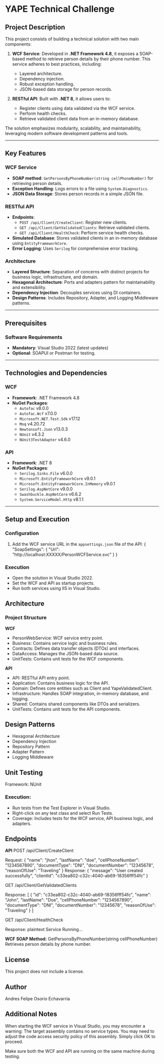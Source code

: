# YAPE Technical Challenge

## Project Description
This project consists of building a technical solution with two main components:

1. **WCF Service**: Developed in **.NET Framework 4.8**, it exposes a SOAP-based method to retrieve person details by their phone number. This service adheres to best practices, including:
   - Layered architecture.
   - Dependency injection.
   - Robust exception handling.
   - JSON-based data storage for person records.

2. **RESTful API**: Built with **.NET 8**, it allows users to:
   - Register clients using data validated via the WCF service.
   - Perform health checks.
   - Retrieve validated client data from an in-memory database.

The solution emphasizes modularity, scalability, and maintainability, leveraging modern software development patterns and tools.

---

## Key Features

### WCF Service
- **SOAP method**: `GetPersonsByPhoneNumber(string cellPhoneNumber)` for retrieving person details.
- **Exception Handling**: Logs errors to a file using `System.Diagnostics`.
- **JSON Data Storage**: Stores person records in a simple JSON file.

### RESTful API
- **Endpoints**:
  - `POST /api/Client/CreateClient`: Register new clients.
  - `GET /api/Client/GetValidatedClients`: Retrieve validated clients.
  - `GET /api/Client/HealthCheck`: Perform service health checks.
- **Simulated Database**: Stores validated clients in an in-memory database using `EntityFrameworkCore`.
- **Error Logging**: Uses `Serilog` for comprehensive error tracking.

### Architecture
- **Layered Structure**: Separation of concerns with distinct projects for business logic, infrastructure, and domain.
- **Hexagonal Architecture**: Ports and adapters pattern for maintainability and extensibility.
- **Dependency Injection**: Decouples services using DI containers.
- **Design Patterns**: Includes Repository, Adapter, and Logging Middleware patterns.

---

## Prerequisites

### Software Requirements
- **Mandatory**: Visual Studio 2022 (latest updates)
- **Optional**: SOAPUI or Postman for testing.

---

## Technologies and Dependencies

### WCF
- **Framework**: .NET Framework 4.8
- **NuGet Packages**:
  - `Autofac` v8.0.0
  - `Autofac.Wcf` v7.0.0
  - `Microsoft.NET.Test.Sdk` v17.12
  - `Moq` v4.20.72
  - `Newtonsoft.Json` v13.0.3
  - `NUnit` v4.3.2
  - `NUnit3TestAdapter` v4.6.0

### API
- **Framework**: .NET 8
- **NuGet Packages**:
  - `Serilog.Sinks.File` v6.0.0
  - `Microsoft.EntityFrameworkCore` v9.0.1
  - `Microsoft.EntityFrameworkCore.InMemory` v9.0.1
  - `Serilog.AspNetCore` v9.0.0
  - `Swashbuckle.AspNetCore` v6.6.2
  - `System.ServiceModel.Http` v8.1.1

---

## Setup and Execution

### Configuration
1. Add the WCF service URL in the `appsettings.json` file of the API:
   {
     "SoapSettings": {
       "Url": "http://localhost:XXXXX/PersonWCFService.svc"
     }
   }

### Execution
 - Open the solution in Visual Studio 2022.
 - Set the WCF and API as startup projects.
 - Run both services using IIS in Visual Studio.

## Architecture
### Project Structure
**WCF**
 - PersonWebService: WCF service entry point.
 - Business: Contains service logic and business rules.
 - Contracts: Defines data transfer objects (DTOs) and interfaces.
 - DataAccess: Manages the JSON-based data source.
 - UnitTests: Contains unit tests for the WCF components.

**API**
 - API: RESTful API entry point.
 - Application: Contains business logic for the API.
 - Domain: Defines core entities such as Client and YapeValidatedClient.
 - Infrastructure: Handles SOAP integration, in-memory database, and logging.
 - Shared: Contains shared components like DTOs and serializers.
 - UnitTests: Contains unit tests for the API components.

## Design Patterns
 - Hexagonal Architecture
 - Dependency Injection
 - Repository Pattern
 - Adapter Pattern
 - Logging Middleware

## Unit Testing
Framework: NUnit
### Execution:
 - Run tests from the Test Explorer in Visual Studio.
 - Right-click on any test class and select Run Tests.
 - Coverage: Includes tests for the WCF service, API business logic, and adapters.

## Endpoints
**API**
POST /api/Client/CreateClient

Request:
{
  "name": "jhon",
  "lastName": "doe",
  "cellPhoneNumber": "1234567890",
  "documentType": "DNI",
  "documentNumber": "12345678",
  "reasonOfUse": "Traveling"
}
Response:
{
  "message": "User created successfully",
  "clientId": "c33ea802-c32c-4040-ab69-18356fff54fc"
}

GET /api/Client/GetValidatedClients

Response:
[
  {
    "id": "c33ea802-c32c-4040-ab69-18356fff54fc",
    "name": "John",
    "lastName": "Doe",
    "cellPhoneNumber": "1234567890",
    "documentType": "DNI",
    "documentNumber": "12345678",
    "reasonOfUse": "Traveling"
  }
]

GET /api/Client/HealthCheck

Response:
plaintext
Service Running...

**WCF**
**SOAP Method:**
GetPersonsByPhoneNumber(string cellPhoneNumber)
Retrieves person details by phone number.

## License
This project does not include a license.

## Author
Andres Felipe Osorio Echavarria

## Additional Notes
When starting the WCF service in Visual Studio, you may encounter a warning:
The target assembly contains no service types. You may need to adjust the code access security policy of this assembly.
Simply click OK to proceed.

Make sure both the WCF and API are running on the same machine during testing.
